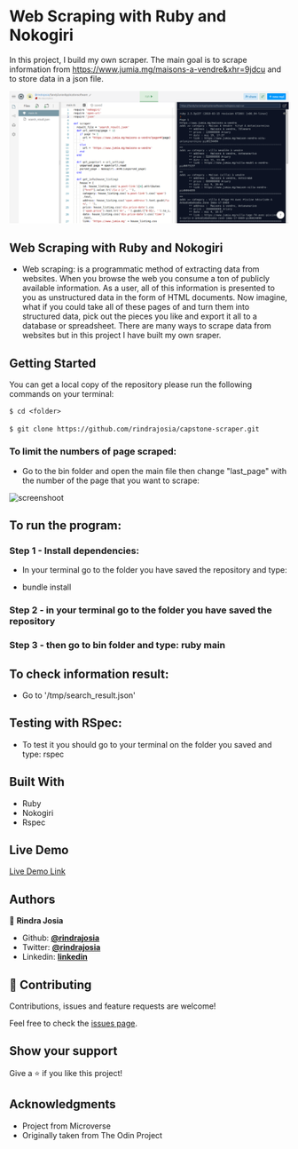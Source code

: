 # Web Scraping with Ruby and Nokogiri

In this project, I build my own scraper. The main goal is to scrape information from https://www.jumia.mg/maisons-a-vendre&xhr=9jdcu and to store data in a json file.

![screenshoot](./screen.png)

## Web Scraping with Ruby and Nokogiri

- Web scraping: is a programmatic method of extracting data from websites. When you browse the web you consume a ton of publicly available information.  As a user, all of this information is presented to you as unstructured data in the form of HTML documents.  Now imagine, what if you could take all of these pages of  and turn them into structured data, pick out the pieces you like and export it all to a database or spreadsheet.
There are many ways to scrape data from websites but in this project I have built my own sraper.

## Getting Started

You can get a local copy of the repository please run the following commands on your terminal:

```
$ cd <folder>

$ git clone https://github.com/rindrajosia/capstone-scraper.git
```
### To limit the numbers of page scraped:
*  Go to the bin folder and open the main file then change "last_page" with the number of the page that you want to scrape:

![screenshoot](./lastpage.png)


## To run the program:
### Step 1 - Install dependencies:
- In your terminal go to the folder you have saved the repository and type:
* bundle install

### Step 2 - in your terminal go to the folder you have saved the repository
### Step 3 - then go to bin folder and type: ruby main

## To check information result:
* Go to '/tmp/search_result.json'

## Testing with RSpec:
* To test it you should go to your terminal on the folder you saved and type: rspec

## Built With

- Ruby
- Nokogiri
- Rspec

## Live Demo

[Live Demo Link](https://a2cc795e-accb-4398-b1bd-a286fc3c4551.ws-eu01.gitpod.io/#/workspace/capstone-scraper)

## Authors

👤 **Rindra Josia**

* Github: **[@rindrajosia](https://github.com/rindrajosia)**
* Twitter: **[@rindrajosia](https://twitter.com/josia_rindra)**
* Linkedin: **[linkedin](https://www.linkedin.com/in/rindra-josia-99b2111a2/)**

## 🤝 Contributing

Contributions, issues and feature requests are welcome!

Feel free to check the [issues page](https://github.com/rindrajosia/capstone-scraper/issues).

## Show your support

Give a ⭐️ if you like this project!

## Acknowledgments

 - Project from Microverse
 - Originally taken from The Odin Project
